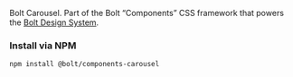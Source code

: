 Bolt Carousel. Part of the Bolt “Components” CSS framework that powers the [Bolt Design System](https://www.boltdesignsystem.com).

### Install via NPM
```
npm install @bolt/components-carousel
```
